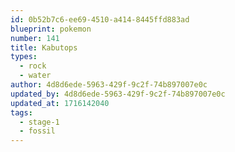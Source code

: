 ```yaml
---
id: 0b52b7c6-ee69-4510-a414-8445ffd883ad
blueprint: pokemon
number: 141
title: Kabutops
types:
  - rock
  - water
author: 4d8d6ede-5963-429f-9c2f-74b897007e0c
updated_by: 4d8d6ede-5963-429f-9c2f-74b897007e0c
updated_at: 1716142040
tags:
  - stage-1
  - fossil
---
```

